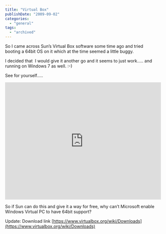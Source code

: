 ```yaml
---
title: "Virtual Box"
publishDate: "2009-09-02"
categories: 
  - "general"
tags:
  - "archived"
---
```


So I came across Sun’s Virtual Box software some time ago and tried booting a 64bit OS on it which at the time seemed a little buggy.

I decided that  I would give it another go and it seems to just work….. and running on Windows 7 as well. :-)

See for yourself…..

<iframe type="text/html" frameborder="0" scrolling="no" style="overflow:hidden;" src="https://www.screencast.com/users/RamberlingGeek/folders/RG/media/bbc55840-5ee6-482d-8c20-af54a2c68a92/embed" height="384" width="512"></iframe>

So if Sun can do this and give it a way for free, why can’t Microsoft enable Windows Virtual PC to have 64bit support?

Update: Download link [https://www.virtualbox.org/wiki/Downloads](https://www.virtualbox.org/wiki/Downloads)
